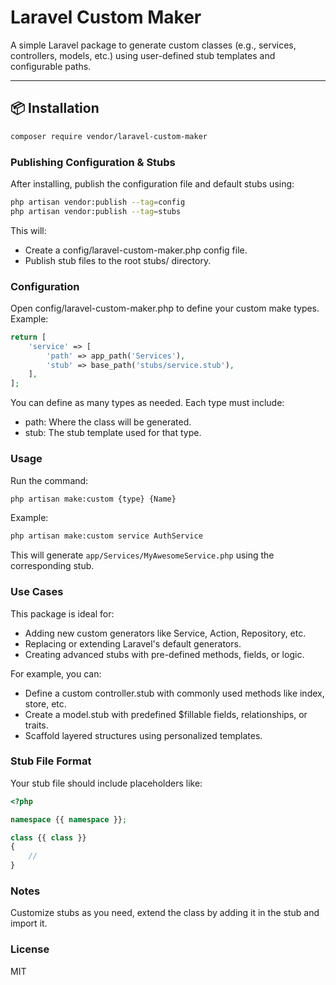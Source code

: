 # Laravel Custom Maker

A simple Laravel package to generate custom classes (e.g., services, controllers, models, etc.) using user-defined stub templates and configurable paths.

---

## 📦 Installation

```bash
composer require vendor/laravel-custom-maker
```
### Publishing Configuration & Stubs
After installing, publish the configuration file and default stubs using:

```bash
php artisan vendor:publish --tag=config
php artisan vendor:publish --tag=stubs
```

This will:
- Create a config/laravel-custom-maker.php config file.
- Publish stub files to the root stubs/ directory.

### Configuration
Open config/laravel-custom-maker.php to define your custom make types. Example:

```php
return [
    'service' => [
        'path' => app_path('Services'),
        'stub' => base_path('stubs/service.stub'),
    ],
];
```
You can define as many types as needed. Each type must include:

- path: Where the class will be generated.
- stub: The stub template used for that type.

### Usage
Run the command:

```bash
php artisan make:custom {type} {Name}
```
Example:
```bash
php artisan make:custom service AuthService
```
This will generate `app/Services/MyAwesomeService.php` using the corresponding stub.

### Use Cases

This package is ideal for:

- Adding new custom generators like Service, Action, Repository, etc.
- Replacing or extending Laravel's default generators.
- Creating advanced stubs with pre-defined methods, fields, or logic.

For example, you can:

- Define a custom controller.stub with commonly used methods like index, store, etc.
- Create a model.stub with predefined $fillable fields, relationships, or traits.
- Scaffold layered structures using personalized templates.

### Stub File Format
Your stub file should include placeholders like:

```php
<?php

namespace {{ namespace }};

class {{ class }}
{
    //
}
```

### Notes
Customize stubs as you need, extend the class by adding it in the stub and import it.

### License
MIT





